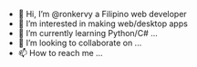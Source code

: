- 👋 Hi, I’m @ronkervy a Filipino web developer
- 👀 I’m interested in making web/desktop apps
- 🌱 I’m currently learning Python/C# ...
- 💞️ I’m looking to collaborate on ...
- 📫 How to reach me ...

<!---
ronkervy/ronkervy is a ✨ special ✨ repository because its `README.md` (this file) appears on your GitHub profile.
You can click the Preview link to take a look at your changes.
--->
